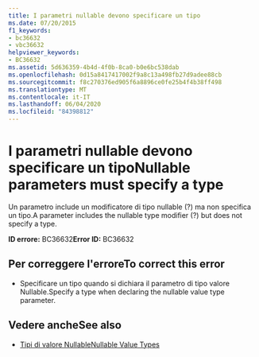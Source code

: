 ```yaml
---
title: I parametri nullable devono specificare un tipo
ms.date: 07/20/2015
f1_keywords:
- bc36632
- vbc36632
helpviewer_keywords:
- BC36632
ms.assetid: 5d636359-4b4d-4f0b-8ca0-b0e6bc538dab
ms.openlocfilehash: 0d15a8417417002f9a8c13a498fb27d9adee88cb
ms.sourcegitcommit: f8c270376ed905f6a8896ce0fe25b4f4b38ff498
ms.translationtype: MT
ms.contentlocale: it-IT
ms.lasthandoff: 06/04/2020
ms.locfileid: "84398812"
---
```

# <a name="nullable-parameters-must-specify-a-type"></a><span data-ttu-id="80e45-102">I parametri nullable devono specificare un tipo</span><span class="sxs-lookup"><span data-stu-id="80e45-102">Nullable parameters must specify a type</span></span>
<span data-ttu-id="80e45-103">Un parametro include un modificatore di tipo nullable (?) ma non specifica un tipo.</span><span class="sxs-lookup"><span data-stu-id="80e45-103">A parameter includes the nullable type modifier (?) but does not specify a type.</span></span>  
  
 <span data-ttu-id="80e45-104">**ID errore:** BC36632</span><span class="sxs-lookup"><span data-stu-id="80e45-104">**Error ID:** BC36632</span></span>  
  
## <a name="to-correct-this-error"></a><span data-ttu-id="80e45-105">Per correggere l'errore</span><span class="sxs-lookup"><span data-stu-id="80e45-105">To correct this error</span></span>  
  
- <span data-ttu-id="80e45-106">Specificare un tipo quando si dichiara il parametro di tipo valore Nullable.</span><span class="sxs-lookup"><span data-stu-id="80e45-106">Specify a type when declaring the nullable value type parameter.</span></span>  
  
## <a name="see-also"></a><span data-ttu-id="80e45-107">Vedere anche</span><span class="sxs-lookup"><span data-stu-id="80e45-107">See also</span></span>

- [<span data-ttu-id="80e45-108">Tipi di valore Nullable</span><span class="sxs-lookup"><span data-stu-id="80e45-108">Nullable Value Types</span></span>](../programming-guide/language-features/data-types/nullable-value-types.md)

